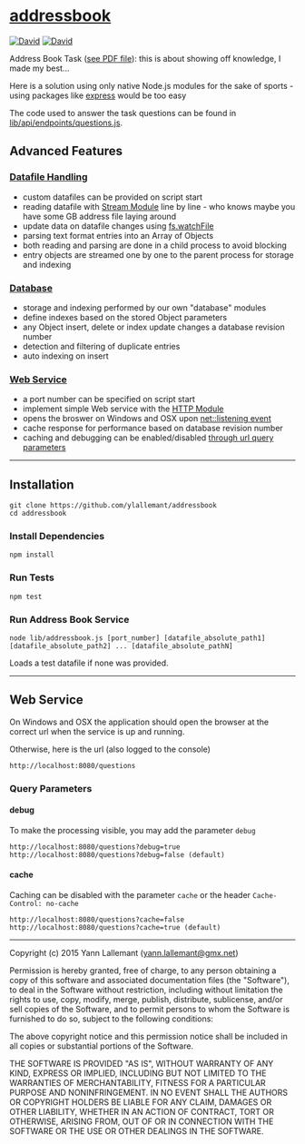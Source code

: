 # [addressbook](https://github.com/ylallemant/addressbook)

[![David](https://img.shields.io/david/ylallemant/addressbook.svg?style=flat)](https://david-dm.org/ylallemant/addressbook)
[![David](https://img.shields.io/david/dev/ylallemant/addressbook.svg?style=flat)](https://david-dm.org/ylallemant/addressbook#info=devDependencies)

Address Book Task ([see PDF file](task-addressbook.pdf)): this is about showing off knowledge, I made my best...

Here is a solution using only native Node.js modules for the sake of sports - using packages like [express](https://www.npmjs.com/package/express) would be too easy

The code used to answer the task questions can be found in [lib/api/endpoints/questions.js](lib/api/endpoints/questions.js).

## Advanced Features

### [Datafile Handling](lib/file/)

 - custom datafiles can be provided on script start
 - reading datafile with [Stream Module](https://nodejs.org/api/stream.html) line by line - who knows maybe you have some GB address file laying around
 - update data on datafile changes using [fs.watchFile](https://nodejs.org/api/fs.html#fs_fs_watchfile_filename_options_listener)
 - parsing text format entries into an Array of Objects
 - both reading and parsing are done in a child process to avoid blocking
 - entry objects are streamed one by one to the parent process for storage and indexing
 
### [Database](lib/db/)
 
 - storage and indexing performed by our own "database" modules
 - define indexes based on the stored Object parameters
 - any Object insert, delete or index update changes a database revision number
 - detection and filtering of duplicate entries
 - auto indexing on insert
 
### [Web Service](lib/api/)
 
 - a port number can be specified on script start
 - implement simple Web service with the [HTTP Module](https://nodejs.org/api/http.html)
 - opens the broswer on Windows and OSX upon [net::listening event](https://nodejs.org/api/net.html#net_event_listening)
 - cache response for performance based on database revision number
 - caching and debugging can be enabled/disabled [through url query parameters](#query_params)
 
-----

## Installation

    git clone https://github.com/ylallemant/addressbook
    cd addressbook

### Install Dependencies

    npm install
    
### Run Tests

    npm test

### Run Address Book Service

    node lib/addressbook.js [port_number] [datafile_absolute_path1] [datafile_absolute_path2] ... [datafile_absolute_pathN]

Loads a test datafile if none was provided.

-----

## Web Service

On Windows and OSX the application should open the browser at the correct url when the service is up and running.

Otherwise, here is the url (also logged to the console)

    http://localhost:8080/questions

### <a name="query_params"></a>Query Parameters

#### debug

To make the processing visible, you may add the parameter `debug`

    http://localhost:8080/questions?debug=true
    http://localhost:8080/questions?debug=false (default)

#### cache

Caching can be disabled with the parameter `cache` or the header `Cache-Control: no-cache`

    http://localhost:8080/questions?cache=false
    http://localhost:8080/questions?cache=true (default)
    

------------

Copyright (c) 2015 Yann Lallemant (yann.lallemant@gmx.net)

Permission is hereby granted, free of charge, to any person obtaining a copy of this software and associated documentation files (the "Software"), to deal in the Software without restriction, including without limitation the rights to use, copy, modify, merge, publish, distribute, sublicense, and/or sell copies of the Software, and to permit persons to whom the Software is furnished to do so, subject to the following conditions:

The above copyright notice and this permission notice shall be included in all copies or substantial portions of the Software.

THE SOFTWARE IS PROVIDED "AS IS", WITHOUT WARRANTY OF ANY KIND, EXPRESS OR IMPLIED, INCLUDING BUT NOT LIMITED TO THE WARRANTIES OF MERCHANTABILITY, FITNESS FOR A PARTICULAR PURPOSE AND NONINFRINGEMENT. IN NO EVENT SHALL THE AUTHORS OR COPYRIGHT HOLDERS BE LIABLE FOR ANY CLAIM, DAMAGES OR OTHER LIABILITY, WHETHER IN AN ACTION OF CONTRACT, TORT OR OTHERWISE, ARISING FROM, OUT OF OR IN CONNECTION WITH THE SOFTWARE OR THE USE OR OTHER DEALINGS IN THE SOFTWARE.
